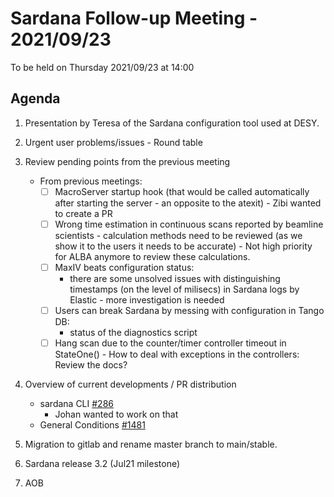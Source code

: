 # Sardana Follow-up Meeting - 2021/09/23

To be held on Thursday 2021/09/23 at 14:00

## Agenda

1. Presentation by Teresa of the Sardana configuration tool used at DESY.

2. Urgent user problems/issues - Round table

3. Review pending points from the previous meeting
     - From previous meetings:
        - [ ] MacroServer startup hook (that would be called automatically after starting the server - an opposite to the atexit)
              - Zibi wanted to create a PR
        - [ ] Wrong time estimation in continuous scans reported by beamline scientists - calculation methods need to be reviewed (as we show it to the users
        it needs to be accurate) 
              - Not high priority for ALBA anymore to review these calculations.
        - [ ] MaxIV beats configuration status:
            - there are some unsolved issues with distinguishing timestamps (on the level of milisecs) in Sardana logs by Elastic - more investigation is needed
        - [ ] Users can break Sardana by messing with configuration in Tango DB:
     	    - status of the diagnostics script
        - [ ] Hang scan due to the counter/timer controller timeout in StateOne() - How to deal with exceptions in the controllers: Review the docs?
      
4. Overview of current developments / PR distribution
    - sardana CLI [#286](https://github.com/sardana-org/sardana/issues/286)
      - Johan wanted to work on that
    - General Conditions [#1481](https://github.com/sardana-org/sardana/pull/1481)
    
5. Migration to gitlab and rename master branch to main/stable.

6. Sardana release 3.2 (Jul21 milestone)

7. AOB
